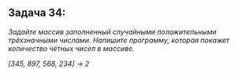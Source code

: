## Задача 34:
*Задайте массив заполненный случайными положительными трёхзначными числами. Напишите программу, которая покажет количество чётных чисел в массиве.*

*[345, 897, 568, 234] -> 2*